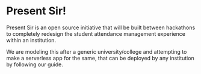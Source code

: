 # Present Sir!
Present Sir is an open source initiative that will be built between hackathons to completely redesign the student attendance management experience within an institution.

We are modeling this after a generic university/college and attempting to make a serverless app for the same, that can be deployed by any institution by following our guide.
